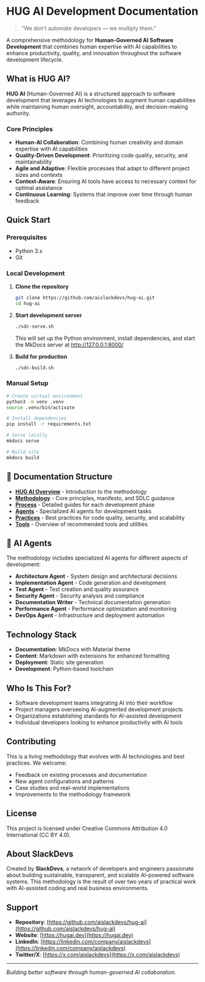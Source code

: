 # HUG AI Development Documentation

> "We don't automate developers — we multiply them."

A comprehensive methodology for **Human-Governed AI Software Development** that combines human expertise with AI capabilities to enhance productivity, quality, and innovation throughout the software development lifecycle.

## What is HUG AI?

**HUG AI** (Human-Governed AI) is a structured approach to software development that leverages AI technologies to augment human capabilities while maintaining human oversight, accountability, and decision-making authority.

### Core Principles

- **Human-AI Collaboration**: Combining human creativity and domain expertise with AI capabilities
- **Quality-Driven Development**: Prioritizing code quality, security, and maintainability
- **Agile and Adaptive**: Flexible processes that adapt to different project sizes and contexts
- **Context-Aware**: Ensuring AI tools have access to necessary context for optimal assistance
- **Continuous Learning**: Systems that improve over time through human feedback

## Quick Start

### Prerequisites

- Python 3.x
- Git

### Local Development

1. **Clone the repository**
   ```bash
   git clone https://github.com/aislackdevs/hug-ai.git
   cd hug-ai
   ```

2. **Start development server**
   ```bash
   ./sdc-serve.sh
   ```
   This will set up the Python environment, install dependencies, and start the MkDocs server at http://127.0.0.1:8000/

3. **Build for production**
   ```bash
   ./sdc-build.sh
   ```

### Manual Setup

```bash
# Create virtual environment
python3 -m venv .venv
source .venv/bin/activate

# Install dependencies
pip install -r requirements.txt

# Serve locally
mkdocs serve

# Build site
mkdocs build
```

## 📖 Documentation Structure

- **[HUG AI Overview](docs/methodology/whats-is-hug-ai.md)** - Introduction to the methodology
- **[Methodology](docs/methodology/)** - Core principles, manifesto, and SDLC guidance
- **[Process](docs/process/)** - Detailed guides for each development phase
- **[Agents](docs/agents/)** - Specialized AI agents for development tasks
- **[Practices](docs/practices/)** - Best practices for code quality, security, and scalability
- **[Tools](docs/tools/)** - Overview of recommended tools and utilities

## 🤖 AI Agents

The methodology includes specialized AI agents for different aspects of development:

- **Architecture Agent** - System design and architectural decisions
- **Implementation Agent** - Code generation and development
- **Test Agent** - Test creation and quality assurance
- **Security Agent** - Security analysis and compliance
- **Documentation Writer** - Technical documentation generation
- **Performance Agent** - Performance optimization and monitoring
- **DevOps Agent** - Infrastructure and deployment automation

## Technology Stack

- **Documentation**: MkDocs with Material theme
- **Content**: Markdown with extensions for enhanced formatting
- **Deployment**: Static site generation
- **Development**: Python-based toolchain

## Who Is This For?

- Software development teams integrating AI into their workflow
- Project managers overseeing AI-augmented development projects
- Organizations establishing standards for AI-assisted development
- Individual developers looking to enhance productivity with AI tools

## Contributing

This is a living methodology that evolves with AI technologies and best practices. We welcome:

- Feedback on existing processes and documentation
- New agent configurations and patterns
- Case studies and real-world implementations
- Improvements to the methodology framework

## License

This project is licensed under Creative Commons Attribution 4.0 International (CC BY 4.0).

## About SlackDevs

Created by **SlackDevs**, a network of developers and engineers passionate about building sustainable, transparent, and scalable AI-powered software systems. This methodology is the result of over two years of practical work with AI-assisted coding and real business environments.

## Support

- **Repository**: [https://github.com/aislackdevs/hug-ai](https://github.com/aislackdevs/hug-ai)
- **Website**: [https://hugai.dev](https://hugai.dev)
- **LinkedIn**: [https://linkedin.com/company/aislackdevs](https://linkedin.com/company/aislackdevs)
- **Twitter/X**: [https://x.com/aislackdevs](https://x.com/aislackdevs)

---

*Building better software through human-governed AI collaboration.*